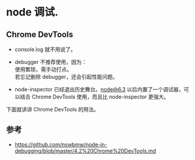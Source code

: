 # node 调试.


## Chrome DevTools

- console.log 就不用说了。
- debugger 不推荐使用，因为：  
  使用繁琐，需手动打点。  
  若忘记删除 debugger，还会引起性能问题。
  
- node-inspector 已经退出历史舞台。node@6.3 以后内置了一个调试器，可以结合 Chrome DevTools 使用，而且比 node-inspector 更强大。

下面就讲讲 Chrome DevTools 的用法。


## 参考
- https://github.com/nswbmw/node-in-debugging/blob/master/4.2%20Chrome%20DevTools.md
